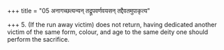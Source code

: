+++
title = "05 अनागच्छत्यन्यन् तद्रूपवर्णवयसन् तद्दैवतमुपाकृत्य"

+++
5. (If the run away victim) does not return, having dedicated another victim of the same form, colour, and age to the same deity one should perform the sacrifice.
